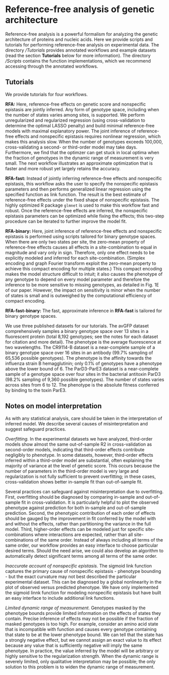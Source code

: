 # Reference-free analysis of genetic architecture

Reference-free analysis is a powerful formalism for analyzing the genetic architecture of proteins and nucleic acids. Here we provide scripts and tutorials for performing reference-free analysis on experimental data. The directory */Tutorials* provides annotated workflows and example datasets (read the section **Tutorials** below for more information). The directory */Scripts* contains the function implementations, which we recommend accessing through the annotated workflows.

## Tutorials
We provide tutorials for four workflows.

**RFA:** Here, reference-free effects on genetic score and nonspecific epistasis are jointly inferred. Any form of genotype space, including when the number of states varies among sites, is supported. We perform unregularized and regularized regression (using cross-validation to determine the optimal LASSO penalty) and build minimal reference-free models with maximal explanatory power. The joint inference of reference-free effects and nonspecific epistasis requires nonlinear regression, which makes this analysis slow. When the number of genotypes exceeds 100,000, cross-validating a second- or third-order model may take days. Furthermore, we find that the optimzer can get stuck in local optima when the fraction of genotypes in the dynamic range of measurement is very small. The next workflow illustrates an approximate optimization that is faster and more robust yet largely retains the accuracy.

**RFA-fast:** Instead of jointly inferring reference-free effects and nonspecific epistasis, this workflow asks the user to specify the nonspecific epistasis parameters and then performs generalized linear regression using the specified function as link function. The result is the best estimate of reference-free effects under the fixed shape of nonspecific epistasis. The highly optimized R package `glmnet` is used to make this workflow fast and robust. Once the reference-free effects are inferred, the nonspecific epistasis parameters can be optimized while fixing the effects; this two-step procedure can be iterated to further improve the model fit.

**RFA-binary:** Here, joint inference of reference-free effects and nonspecific epistasis is performed using scripts tailored for binary genotype spaces. When there are only two states per site, the zero-mean property of reference-free effects causes all effects in a site-combination to equal in magnitude and vary only in sign. Therefore, only one effect needs to be explicitly modeled and inferred for each site-combination. (Simplex encoding and graph Fourier transform exploit the zero-mean property to achieve this compact encoding for multiple states.) This compact encoding makes the model structure difficult to intuit; it also causes the phenotype of any genotype to depend on every model parameter and therefore the inference to be more sensitive to missing genotypes, as detailed in Fig. 1E of our paper. However, the impact on sensitivity is minor when the number of states is small and is outweighed by the computational efficiency of compact encoding.

**RFA-fast-binary:** The fast, approximate inference in **RFA-fast** is tailored for binary genotype spaces.

We use three published datasets for our tutorials. The avGFP dataset comprehensively samples a binary genotype space over 13 sites in a fluorescent protein (total 8,192 genotypes; see the notes for each dataset for citation and more detail). The phenotype is the average fluorescence at two wavelengths. The CR9114-B dataset is a near-complete sample of a binary genotype space over 16 sites in an antibody (99.7% sampling of 65,536 possible genotypes). The phenotype is the affinity towards the influenza strain B hemagglutinin; only 0.1% of genotypes have a phenotype above the lower bound of 6. The ParD3-ParE3 dataset is a near-complete sample of a genotype space over four sites in the bacterial antitoxin ParD3 (98.2% sampling of 9,360 possible genotypes). The number of states varies across sites from 6 to 12. The phenotype is the absolute fitness conferred by binding to the toxin ParE3.

## Notes on model interpretation

As with any statistical analysis, care should be taken in the interpretation of inferred model. We describe several causes of misinterpretation and suggest safeguard practices.

*Overfitting.* In the experimental datasets we have analyzed, third-order models show almost the same out-of-sample R2 in cross-validation as second-order models, indicating that third-order effects contribute negligibly to phenotype. In some datasets, however, third-order effects inferred within a third-order model are substantial, often explaining the majority of variance at the level of genetic score. This occurs because the number of parameters in the third-order model is very large and regularization is not fully sufficient to prevent overfitting; in these cases, cross-validation shows better in-sample fit than out-of-sample fit.

Several practices can safeguard against misinterpretation due to overfitting. First, overfitting should be diagnosed by comparing in-sample and out-of-sample fit in cross-validation. It is particularly helpful to plot the observed phenotype against prediction for both in-sample and out-of-sample prediction. Second, the phenotypic contribution of each order of effects should be gauged by the improvement in fit conferred by the model with and without the effects, rather than partitioning the variance in the full model. Third, higher-order effects can be modeled just for specific site-combinations where interactions are expected, rather than all site-combinations of the same order. Instead of always including all terms of the same order, our workflow provides an easy interface to choose particular desired terms. Should the need arise, we could also develop an algorithm to automatically detect significant terms among all terms of the same order.

*Inaccurate account of nonspecific epistasis.* The sigmoid link function captures the primary cause of nonspecific epistasis - phenotype bounding - but the exact curvature may not best described the particular experimental dataset. This can be diagnosed by a global nonlinearity in the plot of observed versus predicted phenotype. We have only implemented the sigmoid linnk function for modeling nonspecific epistasis but have built an easy interface to include additional link functions.

*Limited dynamic range of measurement.* Genotypes masked by the phenotype bounds provide limited information on the effects of states they contain. Precise inference of effects may not be possible if the fraction of masked genotypes is too high. For example, consider an amino acid state that is incompatible with function and causes every genotype containing that state to be at the lower phenotype bound. We can tell that the state has a strongly negative effect, but we cannot assign an exact value to its effect because any value that is sufficiently negative will imply the same phenotype. In practice, the value inferred by the model will be arbitrary or highly sensitive to the regularization strength. When the dynamic range is severely limited, only qualitative interpretation may be possible; the only solution to this problem is to widen the dynamic range of measurement.

